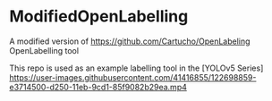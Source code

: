 # ModifiedOpenLabelling
A modified version of https://github.com/Cartucho/OpenLabeling OpenLabelling tool

This repo is used as an example labelling tool in the [YOLOv5 Series]
https://user-images.githubusercontent.com/41416855/122698859-e3714500-d250-11eb-9cd1-85f9082b29ea.mp4

